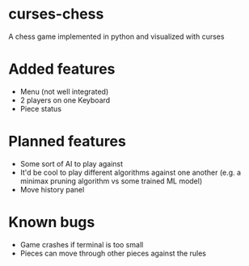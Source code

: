 # curses-chess
A chess game implemented in python and visualized with curses
# Added features
  - Menu (not well integrated)
  - 2 players on one Keyboard
  - Piece status 
# Planned features
  - Some sort of AI to play against
  - It'd be cool to play different algorithms against one another (e.g. a minimax pruning algorithm vs some trained ML model)
  - Move history panel
# Known bugs
  - Game crashes if terminal is too small
  - Pieces can move through other pieces against the rules
